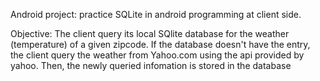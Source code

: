 Android project: practice SQLite in android programming at client side. 

Objective: The client query its local SQlite database for the weather (temperature) of a given zipcode.
If the database doesn't have the entry, the client query the weather from
Yahoo.com using the api provided by yahoo. Then, the newly queried infomation is
stored in the database
